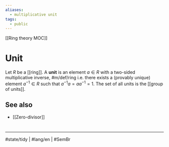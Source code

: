 ```yaml
---
aliases:
  - multiplicative unit
tags:
  - public
---
```

[[Ring theory MOC]]
# Unit

Let $R$ be a [[ring]]. 
A **unit** is an element $a \in R$ with a two-sided multiplicative inverse, #m/def/ring 
i.e. there exists a (provably unique) element $a^{-1} \in R$ such that $a^{-1} a = aa^{-1} = 1$.
The set of all units is the [[group of units]].

## See also

- [[Zero-divisor]]

#
---
#state/tidy | #lang/en | #SemBr
